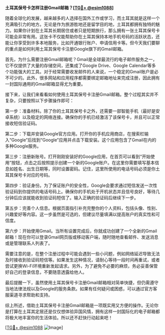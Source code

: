**土耳其保号卡怎样注册Gmail邮箱？[[TG💪+ @esim1088](https://t.me/s/esim1088)]**

随着全球化的发展，越来越多的人选择在国外工作或学习，而土耳其就是这样一个充满吸引力的地方。无论是作为旅游胜地还是留学目的地，土耳其都拥有独特的魅力。如果你计划在土耳其长期居住或者只是短期旅行，那么拥有一张土耳其保号卡可能会非常有用。这张卡不仅能帮助你在土耳其保持本地手机号码的活跃状态，还能让你享受到许多本地服务，比如开通银行账户、申请信用卡等。但今天我们要聊的重点是如何利用土耳其保号卡注册Google旗下的Gmail邮箱。

首先，为什么需要注册Gmail邮箱呢？Gmail是全球最流行的电子邮件服务之一，它不仅提供了大量的存储空间，还集成了Google Drive、Google Calendar等多个功能强大的工具。对于经常需要收发邮件的人来说，一个稳定的Gmail账户是必不可少的。此外，很多网站和应用程序都需要绑定邮箱地址来完成注册，因此拥有一封国际通用的Gmail邮箱显得尤为重要。

接下来，让我们来看看如何使用土耳其保号卡注册Gmail邮箱。整个过程其实并不复杂，只要按照以下步骤操作即可：

第一步：准备材料。除了你的土耳其保号卡之外，还需要一部智能手机（最好是安卓系统）以及稳定的网络连接。确保你的手机已经激活了该保号卡，并且可以正常接收短信验证码。

第二步：下载并安装Google官方应用。打开你的手机应用商店，在搜索栏输入“Google”后找到“Google”应用并点击下载安装。这个应用包含了Gmail在内的多种Google服务。

第三步：注册新账号。打开刚刚安装好的Google应用，在首页可以看到“开始使用”按钮，点击之后按照提示创建一个新的Google账户。在这里你需要填写基本信息如姓名、出生日期等，同时设置密码。记住，这里所使用的电话号码必须是你土耳其保号卡对应的号码。

第四步：验证身份。为了保证账户的安全性，Google会要求通过短信发送一次性验证码到你提供的电话号码上。确保你的手机处于开机状态并且信号良好，等待几分钟后应该就能收到验证码短信了。输入正确的验证码后继续下一步。

第五步：完善个人信息。根据页面指引补充完整你的个人资料，包括头像、性别、兴趣爱好等内容。这一步虽然是可选的，但建议尽量填满以提高账户的真实性和可信度。

第六步：开始使用Gmail。当所有设置完成后，你就成功创建了一个全新的Gmail邮箱！现在你可以登录Gmail网页版或移动客户端，随时随地查看邮件、发送消息或是管理联系人列表了。

需要注意的是，在整个注册过程中可能会遇到一些小问题，例如网络延迟导致无法及时接收到验证码短信等。如果发生这种情况，请耐心等待一段时间再重试，或者尝试更换Wi-Fi环境重新发起请求。另外，为了避免不必要的麻烦，务必妥善保管好自己的登录信息，不要随意透露给他人。

最后提醒一下，虽然使用土耳其保号卡注册Gmail邮箱相对简单快捷，但仍需遵守当地法律法规以及Google的服务条款。如果有任何疑问或困惑，可以通过官方客服渠道寻求帮助和支持。

综上所述，借助土耳其保号卡注册Gmail邮箱是一项既实用又方便的操作。无论你是打算在土耳其定居还是仅仅想体验异国风情，拥有这样一封国际化的电子邮箱都将极大地丰富你的生活体验。所以还不赶快行动起来吧！

[[TG💪+ @esim1088](https://t.me/s/esim1088) ![Image](https://i.postimg.cc/4NQfJmqS/Snipaste-2025-05-13-00-14-12.png)]
